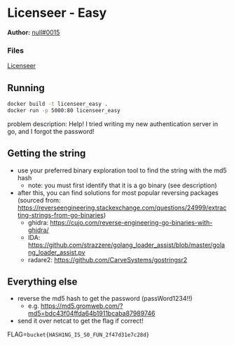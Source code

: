 # Licenseer - Easy
**Author:** [null#0015](https://github.com/rklra)  

### Files
[Licenseer](licenseer)

## Running
```bash
docker build -t licenseer_easy .
docker run -p 5000:80 licenseer_easy
```

problem description: Help! I tried writing my new authentication server in go, and I forgot the password!

## Getting the string
- use your preferred binary exploration tool to find the string with the md5 hash
  - note: you must first identify that it is a go binary (see description)
- after this, you can find solutions for most popular reversing packages (sourced from: https://reverseengineering.stackexchange.com/questions/24999/extracting-strings-from-go-binaries) 
    - ghidra: https://cujo.com/reverse-engineering-go-binaries-with-ghidra/
    - IDA: https://github.com/strazzere/golang_loader_assist/blob/master/golang_loader_assist.py
    - radare2: https://github.com/CarveSystems/gostringsr2
 ## Everything else
- reverse the md5 hash to get the password (passWord1234!!)
  - e.g. https://md5.gromweb.com/?md5=bdc43f04ffda64b1911bcaba87989746
- send it over netcat to get the flag if correct!

FLAG=``bucket{HASH1NG_IS_S0_FUN_2f47d31e7c28d}``